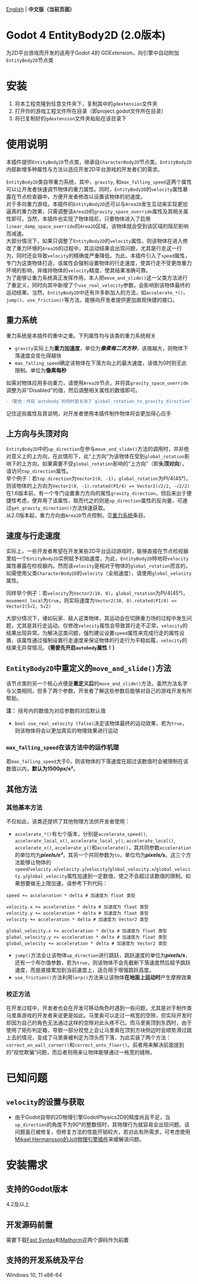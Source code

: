 [English](README.md) | **中文版（当前页面）**
# Godot 4 EntityBody2D (2.0版本)
为2D平台游戏而开发的适用于Godot 4的 GDExtension，向引擎中自动附加`EntityBody2D`节点类

# 安装
1. 将本工程克隆到任意文件夹下，复制其中的`gdextension`文件夹
2. 打开你的游戏工程文件所在目录（即project.godot文件所在目录）
3. 将已复制好的`gdextension`文件夹粘贴在该目录下

# 使用说明
本插件提供`EntityBody2D`节点类，继承自`CharacterBody2D`节点类。`EntityBody2D`内部新增多种属性与方法以适应开发2D平台游戏的开发者们的需求。

`EntityBody2D`类自带重力系统，其中，`gravity`, 和`max_falling_speed`这两个属性可以让开发者快速调节物体的重力属性。同时，`EntityBody2D`的`velocity`属性暴露在节点检查器中，方便开发者修改以设置该物体的初速度。  
对于多向重力游戏，本插件的`EntityBody2D`还可以与`Area2D`发生互动来实现更加逼真的重力效果，只需调整该`Area2D`的`gravity_space_override`属性及其相关属性即可。当然，本插件也实现了物体阻尼，只要物体进入了启用`linear_damp_space_override`的`Area2D`区域，该物体就会受到该区域的阻尼影响而减速。  
大部分情况下，如果只调整了`EntityBody2D`的`velocity`属性，则该物体在进入修改了重力环境的`Area2D`的过程中，其运动结果会出现问题，尤其是行走这一行为，同时还会导致`velocity`的精确度严重降低。为此，本插件引入了`speed`属性，专门为这类物体打造，该属性会强制设置物体的行走速度，使其行走不受更改重力环境的影响，并维持物体的`velocity`精度，使其结果准确可靠。  
为了能够让重力系统真正发挥作用，本人把`move_and_slide()`这一父类方法进行了重定义，同时向其中新增了个`use_real_velocity`参数，会影响到该物体最终的运动结果。当然，`EntityBody2D`中还有许多新加入的方法，如`accelerate_*()`、`jump()`、`use_friction()`等方法，能够向开发者提供更加直观快捷的接口。

## 重力系统
重力系统是本插件的重中之重。下列属性均与该类的重力系统相关

* `gravity`实际上为**重力加速度**，单位为***像素每二次方秒***，该值越大，则物体下落速度会变化得越快
* `max_falling_speed`确定该物体在下落方向上的最大速度，该值为0时则无此限制。单位为**像素每秒**

如需对物体应用多向重力，请使用`Area2D`节点，并将其`gravity_space_override`调整为非"Disabled"的值，然后调整相关属性的数值即可。  
```diff
-（警告：开启`autobody`的同时若关闭了`global_rotation_to_gravity_direction`，则会导致其他方向上的重力效果异常！
```

记住这些属性及其说明，对开发者使用本插件制作物体将会更加得心应手

## 上方向与头顶对向
`EntityBody2D`中的`up_direction`在参与`move_and_slide()`方法的调用时，并非绝对意义上的上方向，在此情形下，此“上方向”为该物体在受到`global_rotation`影响下的上方向，如果需要不受`global_rotation`影响的“上方向”（即**头顶对向**），请访问`top_direction`属性。  
举个例子：若`top_direction`为`Vector2(0, -1)`，`global_rotation`为PI/4(45°)，则该物体的上方向为`Vector2(0, -1).rotated(PI/4) => Vector2(√2/2, -√2/2)`  
在1.6版本前，有一个专门设置重力方向的属性`gravity_direction`，但后来出于便捷性考虑，便弃用了该属性，取而代之的则是`up_direction`属性的反向量，可通过`get_gravity_direction()`方法快速获取。  
从2.0版本起，重力方向由`Area2D`节点控制，见[重力系统](#重力系统)条目。  

## 速度与行走速度
实际上，一些开发者希望在开发某些2D平台运动游戏时，能够直接在节点检视器里给一个`EntityBody2D`实例赋予初始速度，为此，`EntityBody2D`特地将`velocity`属性暴露在检视器内。然而该`velocity`是相对于物体的`global_rotation`而言的，如需使用父类`CharacterBody2D`的`velocity`（全局速度），请使用`global_velocity`属性。  

同样举个例子：若`velocity`为`Vector2(10, 0)`，`global_rotation`为PI/4(45°)，`movement_local`为`true`，则实际速度为`Vector2(10, 0).rotated(PI/4) => Vector2(5√2, 5√2)`  

大部分情况下，诸如玩家、敌人这类物体，其运动会在切换重力场的过程中发生问题，尤其是其行走运动。仅修改`velocity`属性会导致其行走不正常，`velocity`的结果出现异常。为解决这类问题，强烈建议设置`speed`属性来完成行走的属性设置，该属性通过强制设置行走速度来保证物体的行走行为平稳如履，`velocity`的结果无异常情况。**（需要先开启`autobody`属性！）**  

## `EntityBody2D`中重定义的`move_and_slide()`方法
该节点类的另一个核心点便是**重定义后**的`move_and_slide()`方法，虽然方法名字与父类相同，但多了两个参数，开发者了解这些参数后能够对自己的游戏开发有所帮助。

**注：** 括号内的数值为对应参数的对应默认值
* `bool use_real_velocity (false)`决定该物体最终的运动效果，若为`true`，则该物体将会以更加真实的物理效果进行运动

### `max_falling_speed`在该方法中的运作机理
若`max_falling_speed`大于0，则该物体的下落速度在超过该数值时会被限制在该数值以内，**默认为1500px/s²**。  

## 其他方法
### 其他基本方法
不仅如此，该类还提供了其他物理方法供开发者使用：
* `accelerate_*()`有七个版本，分别是`accelerate_speed()`, `accelerate_local_x()`, `accelerate_local_y()`, `accelerate_local()`, `accelerate_x()`, `accelerate_y()`和`accelerate()`，其共同参数`acceleration`的单位均为***pixels/s²***，其另一个共同参数为`to`，单位均为***pixels/s***。这三个方法能够让物体的`speed`/`velocity.x`/`velocity.y`/`velocity`/`global_velocity.x`/`global_velocity.y`/`global_velocity`属性加速到一定数值，使之不会超过该数值的限制。如果想要做无上限加速，请参考下列代码：
```GDScript
speed += acceleration * delta # 加速度为 float 类型

velocity.x += acceleration * delta # 加速度为 float 类型
velocity.y += acceleration * delta # 加速度为 float 类型
velocity += acceleration * delta # 加速度为 Vector2 类型

global_velocity.x += acceleration * delta # 加速度为 float 类型
global_velocity.y += acceleration * delta # 加速度为 float 类型
global_velocity += acceleration * delta # 加速度为 Vector2 类型
```
* `jump()`方法会让该物体`up_direction`进行跳跃，跳跃速度的单位为***pixels/s***，还有一个布尔值参数，若为`true`，则该物体不会先截断下落速度然后赋予跳跃速度，而是直接累加到当前速度上，适合用于增强跳跃高度。
* `use_friction()`方法利用`lerp()`方法来让该物体**在地面上运动时**产生摩擦效果

### 校正方法
在开发过程中，开发者也会在开发可移动角色时遇到一些问题，尤其是对于制作类马里奥游戏的开发者来说更是如此。马里奥可以走过一格宽的空隙，但实际开发时却因为自己的角色无法通过这样的空隙对此头疼不已。而马里奥顶到东西时，由于使用了矩形判定箱，导致一部分视觉上会让马里奥在顶到方块侧边时会顺势滑过跳上去的情况，变成了马里奥被判定为顶头而下落，为此实装了两个方法：`correct_on_wall_corner()`和`correct_onto_floor()`。前者用来解决前面提到的“视觉欺骗”问题，而后者则用来让物体能够通过一格宽的缝隙。

# 已知问题
## `velocity`的设置与获取
* 由于Godot自带的2D物理引擎GodotPhysics2D的精度尚且不足，当`up_direction`的角度不为90°的整数倍时，其物理行为就容易会出现问题。该问题虽已被修复，但修复方法的性能开销较大，若对此有所需求，可考虑使用[Mikael Hermansson的Jolt物理引擎插件](https://github.com/godot-jolt/godot-jolt)来缓解该问题。

# 安装需求
## 支持的Godot版本
4.2及以上

## 开发源码前置
需要下载[Fast Syntax](https://github.com/Lazy-Rabbit-2001/GDExtension-Fast-Syntax/)和[Mathorm](https://github.com/Lazy-Rabbit-2001/Godot-4-Mathorm)这两个源码作为前置

## 支持的开发系统及平台
Windows 10, 11 x86-64
